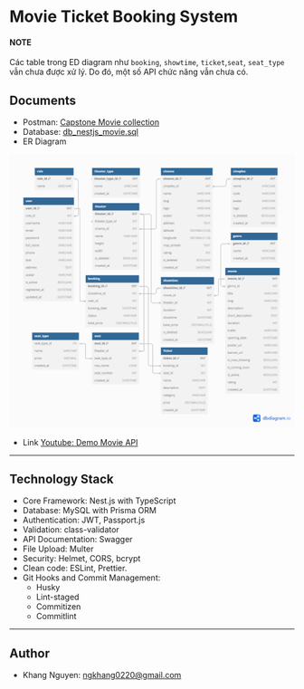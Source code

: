 # Movie Ticket Booking System

#### NOTE

Các table trong ED diagram như `booking`, `showtime`, `ticket`,`seat`, `seat_type` vẫn chưa được xử lý. Do đó, một số API chức năng vẫn chưa có.

## Documents

- Postman: [Capstone Movie collection](CapstoneBackendMovie.postman_collection.json)
- Database: [db_nestjs_movie.sql](db_nestjs_movie.sql)
- ER Diagram

![ER Diagram of Movie](./ER%20Diagram.png)

- Link [Youtube: Demo Movie API](https://youtu.be/anZp2OSxhWA)

---

## Technology Stack

- Core Framework: Nest.js with TypeScript
- Database: MySQL with Prisma ORM
- Authentication: JWT, Passport.js
- Validation: class-validator
- API Documentation: Swagger
- File Upload: Multer
- Security: Helmet, CORS, bcrypt
- Clean code: ESLint, Prettier.
- Git Hooks and Commit Management:
  - Husky
  - Lint-staged
  - Commitizen
  - Commitlint

---

## Author

- Khang Nguyen: <ngkhang0220@gmail.com>
